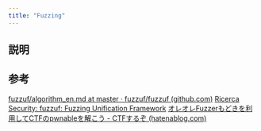 ```yaml
---
title: "Fuzzing"
---
```


## 説明

## 参考

[fuzzuf/algorithm_en.md at master · fuzzuf/fuzzuf (github.com)](https://github.com/fuzzuf/fuzzuf/blob/master/docs/algorithms/afl/algorithm_en.md#algorithm-overview)
[Ricerca Security: fuzzuf: Fuzzing Unification Framework](https://ricercasecurity.blogspot.com/2021/12/fuzzuf-fuzzing-unification-framework_36.html)
[オレオレFuzzerもどきを利用してCTFのpwnableを解こう - CTFするぞ (hatenablog.com)](https://ptr-yudai.hatenablog.com/entry/2020/12/15/003822)
